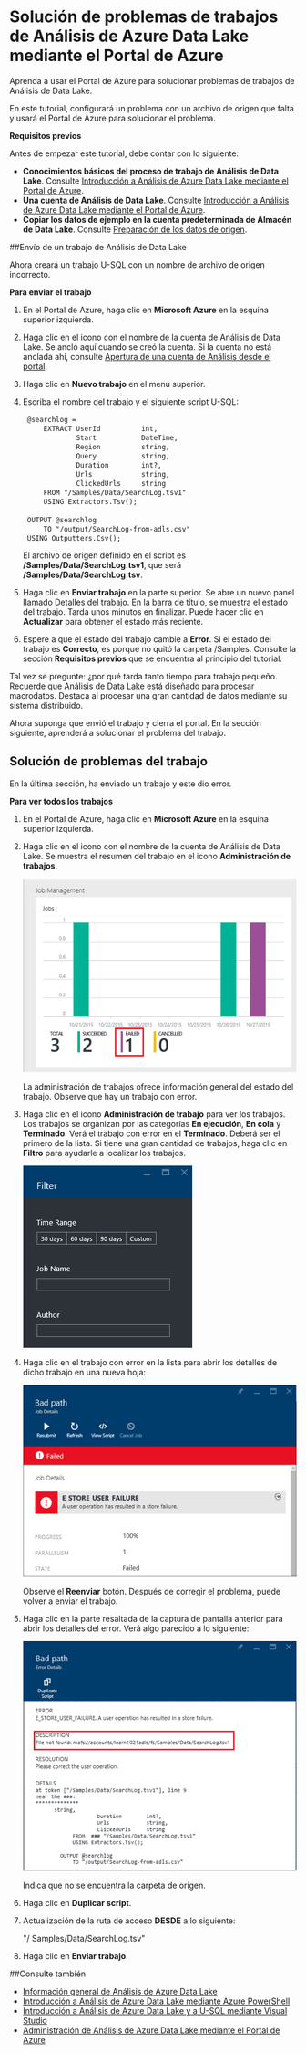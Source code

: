 <properties 
   pageTitle="Solución de problemas de trabajos de Análisis de Azure Data Lake mediante el Portal de Azure | Azure" 
   description="Aprenda a usar el Portal de Azure para solucionar problemas de trabajos de Análisis de Data Lake." 
   services="data-lake-analytics" 
   documentationCenter="" 
   authors="mumian" 
   manager="paulettm" 
   editor="cgronlun"/>
 
<tags
   ms.service="data-lake-analytics"
   ms.devlang="na"
   ms.topic="article"
   ms.tgt_pltfrm="na"
   ms.workload="big-data" 
   ms.date="02/11/2016"
   ms.author="jgao"/>

# Solución de problemas de trabajos de Análisis de Azure Data Lake mediante el Portal de Azure

Aprenda a usar el Portal de Azure para solucionar problemas de trabajos de Análisis de Data Lake.

En este tutorial, configurará un problema con un archivo de origen que falta y usará el Portal de Azure para solucionar el problema.

**Requisitos previos**

Antes de empezar este tutorial, debe contar con lo siguiente:

- **Conocimientos básicos del proceso de trabajo de Análisis de Data Lake**. Consulte [Introducción a Análisis de Azure Data Lake mediante el Portal de Azure](data-lake-analytics-get-started-portal.md).
- **Una cuenta de Análisis de Data Lake**. Consulte [Introducción a Análisis de Azure Data Lake mediante el Portal de Azure](data-lake-analytics-get-started-portal.md#create-adl-analytics-account).
- **Copiar los datos de ejemplo en la cuenta predeterminada de Almacén de Data Lake**. Consulte [Preparación de los datos de origen](data-lake-analytics-get-started-portal.md#prepare-source-data).

##Envío de un trabajo de Análisis de Data Lake

Ahora creará un trabajo U-SQL con un nombre de archivo de origen incorrecto.

**Para enviar el trabajo**

1. En el Portal de Azure, haga clic en **Microsoft Azure** en la esquina superior izquierda.
2. Haga clic en el icono con el nombre de la cuenta de Análisis de Data Lake. Se ancló aquí cuando se creó la cuenta. Si la cuenta no está anclada ahí, consulte [Apertura de una cuenta de Análisis desde el portal](data-lake-analytics-manage-use-portal.md#access-adla-account).
3. Haga clic en **Nuevo trabajo** en el menú superior.
4. Escriba el nombre del trabajo y el siguiente script U-SQL:

        @searchlog =
            EXTRACT UserId          int,
                    Start           DateTime,
                    Region          string,
                    Query           string,
                    Duration        int?,
                    Urls            string,
                    ClickedUrls     string
            FROM "/Samples/Data/SearchLog.tsv1"
            USING Extractors.Tsv();
        
        OUTPUT @searchlog   
            TO "/output/SearchLog-from-adls.csv"
        USING Outputters.Csv();

    El archivo de origen definido en el script es **/Samples/Data/SearchLog.tsv1**, que será **/Samples/Data/SearchLog.tsv**.
     
5. Haga clic en **Enviar trabajo** en la parte superior. Se abre un nuevo panel llamado Detalles del trabajo. En la barra de título, se muestra el estado del trabajo. Tarda unos minutos en finalizar. Puede hacer clic en **Actualizar** para obtener el estado más reciente.
6. Espere a que el estado del trabajo cambie a **Error**. Si el estado del trabajo es **Correcto**, es porque no quitó la carpeta /Samples. Consulte la sección **Requisitos previos** que se encuentra al principio del tutorial.

Tal vez se pregunte: ¿por qué tarda tanto tiempo para trabajo pequeño. Recuerde que Análisis de Data Lake está diseñado para procesar macrodatos. Destaca al procesar una gran cantidad de datos mediante su sistema distribuido.

Ahora suponga que envió el trabajo y cierra el portal. En la sección siguiente, aprenderá a solucionar el problema del trabajo.


## Solución de problemas del trabajo

En la última sección, ha enviado un trabajo y este dio error.

**Para ver todos los trabajos**

1. En el Portal de Azure, haga clic en **Microsoft Azure** en la esquina superior izquierda.
2. Haga clic en el icono con el nombre de la cuenta de Análisis de Data Lake. Se muestra el resumen del trabajo en el icono **Administración de trabajos**.

    ![Administración de trabajos de Análisis de Azure Data Lake](./media/data-lake-analytics-monitor-and-troubleshoot-tutorial/data-lake-analytics-job-management.png)
    
    La administración de trabajos ofrece información general del estado del trabajo. Observe que hay un trabajo con error.
   
3. Haga clic en el icono **Administración de trabajo** para ver los trabajos. Los trabajos se organizan por las categorías **En ejecución**, **En cola** y **Terminado**. Verá el trabajo con error en el **Terminado**. Deberá ser el primero de la lista. Si tiene una gran cantidad de trabajos, haga clic en **Filtro** para ayudarle a localizar los trabajos.

    ![Trabajos de filtro de Análisis de Azure Data Lake](./media/data-lake-analytics-monitor-and-troubleshoot-tutorial/data-lake-analytics-filter-jobs.png)

4. Haga clic en el trabajo con error en la lista para abrir los detalles de dicho trabajo en una nueva hoja:

    ![Trabajos con error de Análisis de Azure Data Lake](./media/data-lake-analytics-monitor-and-troubleshoot-tutorial/data-lake-analytics-failed-job.png)
    
    Observe el **Reenviar** botón. Después de corregir el problema, puede volver a enviar el trabajo.

5. Haga clic en la parte resaltada de la captura de pantalla anterior para abrir los detalles del error. Verá algo parecido a lo siguiente:

    ![Detalles de trabajos con error de Análisis de Azure Data Lake](./media/data-lake-analytics-monitor-and-troubleshoot-tutorial/data-lake-analytics-failed-job-details.png)

    Indica que no se encuentra la carpeta de origen.
    
6. Haga clic en **Duplicar script**.
7. Actualización de la ruta de acceso **DESDE** a lo siguiente:

    "/ Samples/Data/SearchLog.tsv"

8. Haga clic en **Enviar trabajo**.


##Consulte también

- [Información general de Análisis de Azure Data Lake](data-lake-analytics-overview.md)
- [Introducción a Análisis de Azure Data Lake mediante Azure PowerShell](data-lake-analytics-get-started-powershell.md)
- [Introducción a Análisis de Azure Data Lake y a U-SQL mediante Visual Studio](data-lake-analytics-u-sql-get-started.md)
- [Administración de Análisis de Azure Data Lake mediante el Portal de Azure](data-lake-analytics-manage-use-portal.md)

<!---HONumber=AcomDC_0218_2016-->